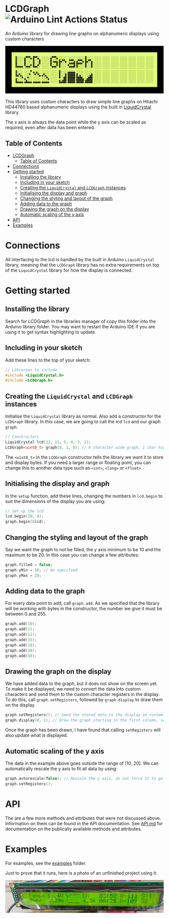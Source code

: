 # LCDGraph ![Arduino Lint Actions Status](https://github.com/jgOhYeah/LCDGraph/actions/workflows/arduino-lint.yml/badge.svg)

An Arduino library for drawing line graphs on alphanumeric displays using custom characters

![LCD Graph Mockup](extras/Mockup.svg)

This library uses custom characters to draw simple line graphs on Hitachi HD44780 based alphanumeric displays using the built in [LiquidCrystal](https://www.arduino.cc/en/Reference/LiquidCrystal) library.

The x axis is always the data point while the y axis can be scaled as required, even after data has been entered.

## Table of Contents
- [LCDGraph](#lcdgraph)
  - [Table of Contents](#table-of-contents)
- [Connections](#connections)
- [Getting started](#getting-started)
  - [Installing the library](#installing-the-library)
  - [Including in your sketch](#including-in-your-sketch)
  - [Creating the `LiquidCrystal` and `LCDGraph` instances](#creating-the-liquidcrystal-and-lcdgraph-instances)
  - [Initialising the display and graph](#initialising-the-display-and-graph)
  - [Changing the styling and layout of the graph](#changing-the-styling-and-layout-of-the-graph)
  - [Adding data to the graph](#adding-data-to-the-graph)
  - [Drawing the graph on the display](#drawing-the-graph-on-the-display)
  - [Automatic scaling of the y axis](#automatic-scaling-of-the-y-axis)
- [API](#api)
- [Examples](#examples)

# Connections
All interfacing to the lcd is handled by the built in Arduino `LiquidCrystal` library, meaning that the `LCDGraph` library has no extra requirements on top of the `LiquidCrystal` library for how the display is connected.

# Getting started
## Installing the library
Search for *LCDGraph* in the libraries manager of copy this folder into the Arduino library folder. You may want to restart the Arduino IDE if you are using it to get syntax highlighting to update.

## Including in your sketch
Add these lines to the top of your sketch:
```c++
// Libraries to include
#include <LiquidCrystal.h>
#include <LCDGraph.h>
```

## Creating the `LiquidCrystal` and `LCDGraph` instances
Initialise the `LiquidCrystal` library as normal. Also add a constructor for the `LCDGraph` library. In this case, we are going to call the lcd `lcd` and our graph `graph`.
```c++
// Constructors
LiquidCrystal lcd(12, 11, 5, 4, 3, 2);
LCDGraph<uint8_t> graph(8, 1, 0); // 8 character wide graph, 1 char high, starting at custom char # 0 in the lcd ram.
```
The `<uint8_t>` in the `LCDGraph` constructor tells the library we want it to store and display bytes. If you need a larger range or floating point, you can change this to another data type such as `<int>`, `<long>` or `<float>`.

## Initialising the display and graph
In the `setup` function, add these lines, changing the numbers in `lcd.begin` to suit the dimensions of the display you are using:
```c++
// Set up the lcd
lcd.begin(20, 4);
graph.begin(&lcd);
```

## Changing the styling and layout of the graph
Say we want the graph to not be filled, the y axis minimum to be 10 and the maximum to be 20. In this case you can change a few attributes:
```c++
graph.filled = false;
graph.yMin = 10; // We specified 
graph.yMax = 20;
```

## Adding data to the graph
For every data point to add, call `graph.add`. As we specified that the library will be working with bytes in the constructor, the number we give it must be between 0 and 255.
```c++
graph.add(10);
graph.add(2);
graph.add(12);
graph.add(15);
graph.add(18);
graph.add(20);
graph.add(50);
```

## Drawing the graph on the display
We have added data to the graph, but it does not show on the screen yet. To make it be displayed, we need to convert the data into custom characters and send them to the custom character registers in the display. To do this, call `graph.setRegisters`, followed by `graph.display` to draw them on the display.
```c++
graph.setRegisters(); // Send the stored data to the display as custom characters.
graph.display(0, 1); // Draw the graph starting in the first column, second row.
```
Once the graph has been drawn, I have found that calling `setRegisters` will also update what is displayed.

## Automatic scaling of the y axis
The data in the example above goes outside the range of [10, 20]. We can automatically rescale the y axis to fit all data by using:
```c++
graph.autorescale(false); // Rescale the y axis, do not force it to go through 0
graph.setRegisters();
```

# API
The are a few more methods and attributes that were not discussed above. Information on them can be found in the API documentation.
See [API.md](extras/API.md) for documentation on the publically available methods and attributes.

# Examples
For examples, see the [examples](examples) folder.


Just to prove that it runs, here is a photo of an unfinished project using it:

![Photo of a 40x2 lcd displaying the graph](extras/InUse.jpg)